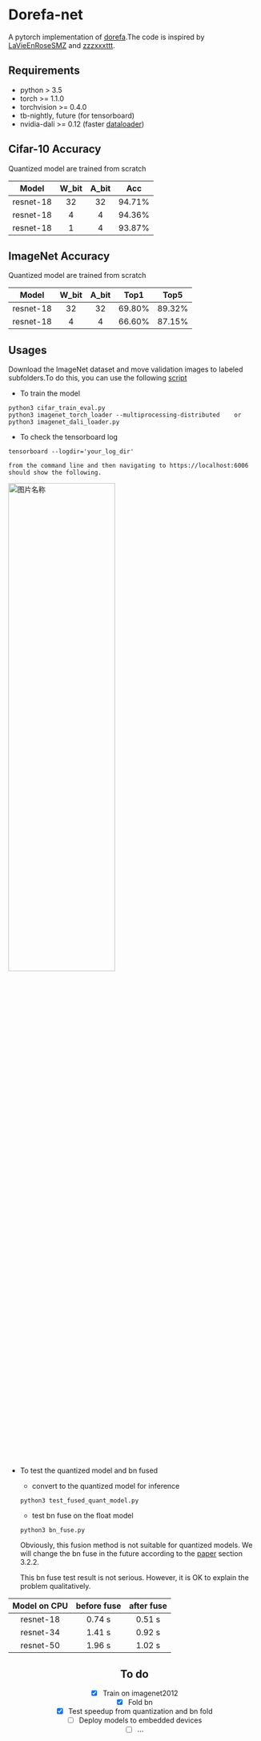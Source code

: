 # Dorefa-net 
A pytorch implementation of [dorefa](https://arxiv.org/abs/1606.06160).The code is inspired by [LaVieEnRoseSMZ](https://github.com/LaVieEnRoseSMZ/AutoBNN) and [zzzxxxttt](https://github.com/kuangliu/pytorch-cifar).

## Requirements
* python > 3.5
* torch >= 1.1.0
* torchvision >= 0.4.0
* tb-nightly, future (for tensorboard)
* nvidia-dali >= 0.12 (faster [dataloader](https://docs.nvidia.com/deeplearning/sdk/dali-developer-guide/docs/index.html#))

## Cifar-10 Accuracy

Quantized model are trained from scratch

| Model | W_bit | A_bit | Acc |
| :-: | :-: | :-: |:-: |
| resnet-18      | 32   |   32     | 94.71%     |
| resnet-18      |   4   |   4      |  94.36%     |
| resnet-18      |   1   |   4      |  93.87%     |


## ImageNet Accuracy

Quantized model are trained from scratch

| Model | W_bit | A_bit | Top1 |Top5 |
| :-: | :-: | :-: |:-: |:-: |
| resnet-18      | 32   |   32     | 69.80%     |89.32%  |
| resnet-18      | 4   |   4     | 66.60%     |87.15%  |

## Usages
Download the ImageNet dataset and move validation images to labeled subfolders.To do this, you can use the following [script](https://raw.githubusercontent.com/soumith/imagenetloader.torch/master/valprep.sh)
- To train the model 
```
python3 cifar_train_eval.py    
python3 imagenet_torch_loader --multiprocessing-distributed    or    python3 imagenet_dali_loader.py 
```
- To check the tensorboard log 
```
tensorboard --logdir='your_log_dir'
```
	from the command line and then navigating to https://localhost:6006 should show the following.

<img src="https://github.com/Jzz24/dorefa_pytorch/blob/master/doc/tensorboard.png" width = "65%" height = "50%" alt="图片名称" align="center" />

- To test the quantized model and bn fused 
	- convert to the quantized model for inference
	```
	python3 test_fused_quant_model.py
	```
	- test bn fuse on the float model
	```
	python3 bn_fuse.py
	```
	Obviously, this fusion method is not suitable for quantized models. We will change the bn fuse in the future according to the [paper](https://arxiv.org/pdf/1806.08342.pdf) section 3.2.2.
	
	This bn fuse test result is not serious. However, it is OK to explain the problem qualitatively.
	
	
<center>

| Model on CPU | before fuse | after fuse | 
| :-: | :-: | :-: |
| resnet-18      | 0.74 s   |   0.51 s     | 
| resnet-34      |   1.41 s   |   0.92 s      |  
| resnet-50      |   1.96 s   |   1.02 s      |  

<center>


## To do
- [x]    Train on imagenet2012
- [x]    Fold bn
- [x]    Test speedup from quantization and bn fold
- [ ]    Deploy models to embedded devices
- [ ]    ...
